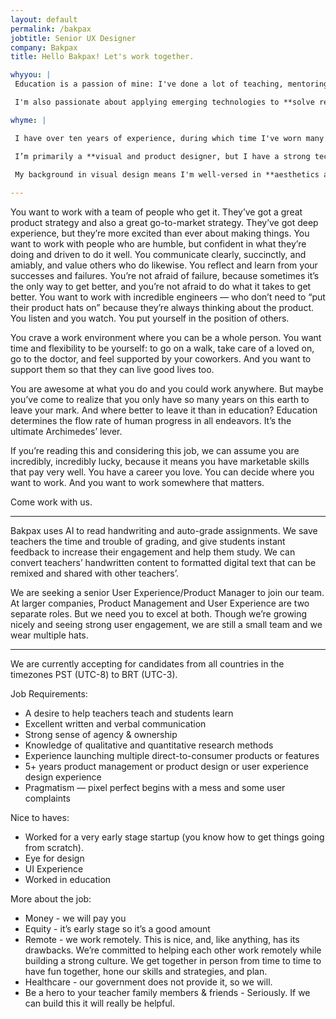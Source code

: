 ```yaml
---
layout: default
permalink: /bakpax
jobtitle: Senior UX Designer
company: Bakpax
title: Hello Bakpax! Let's work together.

whyyou: |
 Education is a passion of mine: I've done a lot of teaching, mentoring, and speaking, and I'm always teaching myself something new. I'd be thrilled to help **teachers and students use their time more effectively**.

 I'm also passionate about applying emerging technologies to **solve real problems** in areas that don't get as much attention from technological innovation and disruption. I'm excited that Bakpax is addressing an underserved and important market. I think this is an opportunity to affect real change and have an impact, and **I'd love to be a part of it**.

whyme: |

 I have over ten years of experience, during which time I've worn many different hats, spanning from visual and web design, to user experience, to product management. My experience working remotely means I'm a great communicator, and my experience leading projects means I'm self motivated and have a strong sense of **agency and ownership** over my work. I've launched a variety of different consumer-facing products and features, and I especially relish planning, designing, managing, and building a new product from scratch.

 I’m primarily a **visual and product designer, but I have a strong technical background** and a wide-ranging general knowledge that allows me to approach my work in a holistic way. I'm experienced in both quantitative and qualitative research methods and I'm comfortable planning and leading research studies.

 My background in visual design means I'm well-versed in **aesthetics and UI design**. I'm a perfectionist at heart, but I refuse to let perfect be the enemy of great, and I'm a big fan of making iterative improvements. 
 
---
```



You want to work with a team of people who get it. They’ve got a great product strategy and also a great go-to-market strategy. They’ve got deep experience, but they’re more excited than ever about making things. You want to work with people who are humble, but confident in what they’re doing and driven to do it well. You communicate clearly, succinctly, and amiably, and value others who do likewise. You reflect and learn from your successes and failures. You’re not afraid of failure, because sometimes it’s the only way to get better, and you’re not afraid to do what it takes to get better. You want to work with incredible engineers — who don’t need to “put their product hats on” because they’re always thinking about the product. You listen and you watch. You put yourself in the position of others.

You crave a work environment where you can be a whole person. You want time and flexibility to be yourself: to go on a walk, take care of a loved on, go to the doctor, and feel supported by your coworkers. And you want to support them so that they can live good lives too.

You are awesome at what you do and you could work anywhere. But maybe you’ve come to realize that you only have so many years on this earth to leave your mark. And where better to leave it than in education? Education determines the flow rate of human progress in all endeavors. It’s the ultimate Archimedes’ lever.

If you’re reading this and considering this job, we can assume you are incredibly, incredibly lucky, because it means you have marketable skills that pay very well. You have a career you love. You can decide where you want to work. And you want to work somewhere that matters.

Come work with us.

------------------------------------

Bakpax uses AI to read handwriting and auto-grade assignments. We save teachers the time and trouble of grading, and give students instant feedback to increase their engagement and help them study. We can convert teachers’ handwritten content to formatted digital text that can be remixed and shared with other teachers’.

We are seeking a senior User Experience/Product Manager to join our team. At larger companies, Product Management and User Experience are two separate roles. But we need you to excel at both. Though we’re growing nicely and seeing strong user engagement, we are still a small team and we wear multiple hats.

------------------------------------



We are currently accepting for candidates from all countries in the timezones PST (UTC-8) to BRT (UTC-3).

Job Requirements:
* A desire to help teachers teach and students learn
* Excellent written and verbal communication
* Strong sense of agency & ownership
* Knowledge of qualitative and quantitative research methods
* Experience launching multiple direct-to-consumer products or features
* 5+ years product management or product design or user experience design experience
* Pragmatism — pixel perfect begins with a mess and some user complaints

Nice to haves:
* Worked for a very early stage startup (you know how to get things going from scratch).
* Eye for design
* UI Experience
* Worked in education

More about the job:
* Money - we will pay you
* Equity - it’s early stage so it’s a good amount
* Remote - we work remotely. This is nice, and, like anything, has its drawbacks. We’re committed to helping each other work remotely while building a strong culture. We get together in person from time to time to have fun together, hone our skills and strategies, and plan.
* Healthcare - our government does not provide it, so we will.
* Be a hero to your teacher family members & friends - Seriously. If we can build this it will really be helpful.



